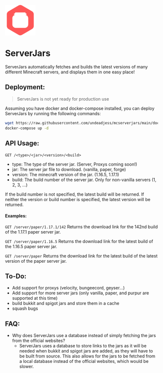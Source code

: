 <!-- Todo: change to absolute url path once image has been pushed -->
<img src="https://raw.githubusercontent.com/undeadjess/mcserverjars/refs/heads/main/web/public/assets/images/favicon.png" width="100">

# ServerJars
ServerJars automatically fetches and builds the latest versions of many different Minecraft servers, and displays them in one easy place!

## Deployment:
> ServerJars is not yet ready for production use

Assuming you have docker and docker-compose installed, you can deploy ServerJars by running the following commands:
```bash
wget https://raw.githubusercontent.com/undeadjess/mcserverjars/main/docker-compose.yml
docker-compose up -d
```

## API Usage:
`GET /<type>/<jar>/<version>/<build>`
- type: The type of the server jar. (Server, Proxys coming soon!)
- jar: The server jar file to download. (vanilla, paper, forge)
- version: The minecraft version of the jar. (1.16.5, 1.17.1)
- build: The build number of the server jar. Only for non-vanilla servers (1, 2, 3, ...)

If the build number is not specified, the latest build will be returned.
If neither the version or build number is specified, the latest version will be returned.

#### Examples:
`GET /server/paper/1.17.1/142`
Returns the download link for the 142nd build of the 1.17.1 paper server jar.

`GET /server/paper/1.16.5`
Returns the download link for the latest build of the 1.16.5 paper server jar.

`GET /server/paper`
Returns the download link for the latest build of the latest version of the paper server jar.

## To-Do:
- Add support for proxys (velocity, bungeecord, geyser...)
- Add support for more server jars (only vanilla, paper, and purpur are supported at this time)
- build bukkit and spigot jars and store them in a cache
- squash bugs

## FAQ:
 - Why does ServerJars use a database instead of simply fetching the jars from the official websites?
   - ServerJars uses a database to store links to the jars as it will be needed when bukkit and spigot jars are added, as they will have to be built from source. This also allows for the jars to be fetched from a local database instead of the official websites, which would be slower.

